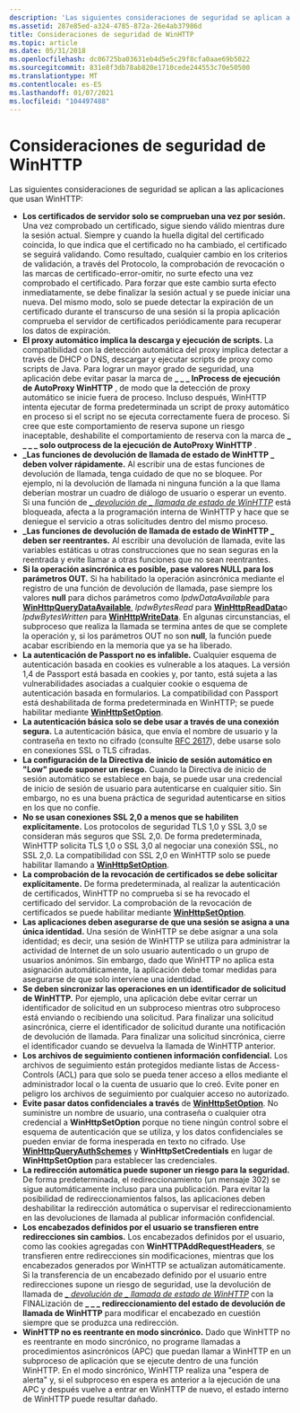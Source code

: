 ```yaml
---
description: 'Las siguientes consideraciones de seguridad se aplican a las aplicaciones que usan WinHTTP: los certificados de servidor solo se comprueban una vez por sesión.'
ms.assetid: 287e85ed-a324-4785-872a-26e4ab37986d
title: Consideraciones de seguridad de WinHTTP
ms.topic: article
ms.date: 05/31/2018
ms.openlocfilehash: dc06725ba03631eb4d5e5c29f8cfa0aae69b5022
ms.sourcegitcommit: 831e8f3db78ab820e1710cede244553c70e50500
ms.translationtype: MT
ms.contentlocale: es-ES
ms.lasthandoff: 01/07/2021
ms.locfileid: "104497488"
---
```

# <a name="winhttp-security-considerations"></a>Consideraciones de seguridad de WinHTTP

Las siguientes consideraciones de seguridad se aplican a las aplicaciones que usan WinHTTP:

-   **Los certificados de servidor solo se comprueban una vez por sesión.** Una vez comprobado un certificado, sigue siendo válido mientras dure la sesión actual. Siempre y cuando la huella digital del certificado coincida, lo que indica que el certificado no ha cambiado, el certificado se seguirá validando. Como resultado, cualquier cambio en los criterios de validación, a través del Protocolo, la comprobación de revocación o las marcas de certificado-error-omitir, no surte efecto una vez comprobado el certificado. Para forzar que este cambio surta efecto inmediatamente, se debe finalizar la sesión actual y se puede iniciar una nueva. Del mismo modo, solo se puede detectar la expiración de un certificado durante el transcurso de una sesión si la propia aplicación comprueba el servidor de certificados periódicamente para recuperar los datos de expiración.
-   **El proxy automático implica la descarga y ejecución de scripts.** La compatibilidad con la detección automática del proxy implica detectar a través de DHCP o DNS, descargar y ejecutar scripts de proxy como scripts de Java. Para lograr un mayor grado de seguridad, una aplicación debe evitar pasar la marca de **\_ \_ \_ InProcess de ejecución de AutoProxy WinHTTP** , de modo que la detección de proxy automático se inicie fuera de proceso. Incluso después, WinHTTP intenta ejecutar de forma predeterminada un script de proxy automático en proceso si el script no se ejecuta correctamente fuera de proceso. Si cree que este comportamiento de reserva supone un riesgo inaceptable, deshabilite el comportamiento de reserva con la marca de **\_ \_ \_ \_ solo outprocess de la ejecución de AutoProxy WinHTTP** .
-   **\_Las funciones de devolución de llamada de estado de WinHTTP \_ deben volver rápidamente.** Al escribir una de estas funciones de devolución de llamada, tenga cuidado de que no se bloquee. Por ejemplo, ni la devolución de llamada ni ninguna función a la que llama deberían mostrar un cuadro de diálogo de usuario o esperar un evento. Si una función de [*\_ devolución de \_ llamada de estado de WinHTTP*](/windows/win32/api/winhttp/nc-winhttp-winhttp_status_callback) está bloqueada, afecta a la programación interna de WinHTTP y hace que se deniegue el servicio a otras solicitudes dentro del mismo proceso.
-   **\_Las funciones de devolución de llamada de estado de WinHTTP \_ deben ser reentrantes.** Al escribir una devolución de llamada, evite las variables estáticas u otras construcciones que no sean seguras en la reentrada y evite llamar a otras funciones que no sean reentrantes.
-   **Si la operación asincrónica es posible, pase valores NULL para los parámetros OUT.** Si ha habilitado la operación asincrónica mediante el registro de una función de devolución de llamada, pase siempre los valores **null** para dichos parámetros como *lpdwDataAvailable* para [**WinHttpQueryDataAvailable**](/windows/desktop/api/Winhttp/nf-winhttp-winhttpquerydataavailable), *lpdwBytesRead* para [**WinHttpReadData**](/windows/desktop/api/Winhttp/nf-winhttp-winhttpreaddata)o *lpdwBytesWritten* para [**WinHttpWriteData**](/windows/desktop/api/Winhttp/nf-winhttp-winhttpwritedata). En algunas circunstancias, el subproceso que realiza la llamada se termina antes de que se complete la operación y, si los parámetros OUT no son **null**, la función puede acabar escribiendo en la memoria que ya se ha liberado.
-   **La autenticación de Passport no es infalible.** Cualquier esquema de autenticación basada en cookies es vulnerable a los ataques. La versión 1,4 de Passport está basada en cookies y, por tanto, está sujeta a las vulnerabilidades asociadas a cualquier cookie o esquema de autenticación basada en formularios. La compatibilidad con Passport está deshabilitada de forma predeterminada en WinHTTP; se puede habilitar mediante [**WinHttpSetOption**](/windows/desktop/api/Winhttp/nf-winhttp-winhttpsetoption).
-   **La autenticación básica solo se debe usar a través de una conexión segura.** La autenticación básica, que envía el nombre de usuario y la contraseña en texto no cifrado (consulte [RFC 2617](https://www.ietf.org/rfc/rfc2617.txt)), debe usarse solo en conexiones SSL o TLS cifradas.
-   **La configuración de la Directiva de inicio de sesión automático en "Low" puede suponer un riesgo.** Cuando la Directiva de inicio de sesión automático se establece en baja, se puede usar una credencial de inicio de sesión de usuario para autenticarse en cualquier sitio. Sin embargo, no es una buena práctica de seguridad autenticarse en sitios en los que no confíe.
-   **No se usan conexiones SSL 2,0 a menos que se habiliten explícitamente.** Los protocolos de seguridad TLS 1,0 y SSL 3,0 se consideran más seguros que SSL 2,0. De forma predeterminada, WinHTTP solicita TLS 1,0 o SSL 3,0 al negociar una conexión SSL, no SSL 2,0. La compatibilidad con SSL 2,0 en WinHTTP solo se puede habilitar llamando a [**WinHttpSetOption**](/windows/desktop/api/Winhttp/nf-winhttp-winhttpsetoption).
-   **La comprobación de la revocación de certificados se debe solicitar explícitamente.** De forma predeterminada, al realizar la autenticación de certificados, WinHTTP no comprueba si se ha revocado el certificado del servidor. La comprobación de la revocación de certificados se puede habilitar mediante [**WinHttpSetOption**](/windows/desktop/api/Winhttp/nf-winhttp-winhttpsetoption).
-   **Las aplicaciones deben asegurarse de que una sesión se asigna a una única identidad.** Una sesión de WinHTTP se debe asignar a una sola identidad; es decir, una sesión de WinHTTP se utiliza para administrar la actividad de Internet de un solo usuario autenticado o un grupo de usuarios anónimos. Sin embargo, dado que WinHTTP no aplica esta asignación automáticamente, la aplicación debe tomar medidas para asegurarse de que solo interviene una identidad.
-   **Se deben sincronizar las operaciones en un identificador de solicitud de WinHTTP.** Por ejemplo, una aplicación debe evitar cerrar un identificador de solicitud en un subproceso mientras otro subproceso está enviando o recibiendo una solicitud. Para finalizar una solicitud asincrónica, cierre el identificador de solicitud durante una notificación de devolución de llamada. Para finalizar una solicitud sincrónica, cierre el identificador cuando se devuelva la llamada de WinHTTP anterior.
-   **Los archivos de seguimiento contienen información confidencial.** Los archivos de seguimiento están protegidos mediante listas de Access-Controls (ACL) para que solo se pueda tener acceso a ellos mediante el administrador local o la cuenta de usuario que lo creó. Evite poner en peligro los archivos de seguimiento por cualquier acceso no autorizado.
-   **Evite pasar datos confidenciales a través** de [**WinHttpSetOption**](/windows/desktop/api/Winhttp/nf-winhttp-winhttpsetoption). No suministre un nombre de usuario, una contraseña o cualquier otra credencial a **WinHttpSetOption** porque no tiene ningún control sobre el esquema de autenticación que se utiliza, y los datos confidenciales se pueden enviar de forma inesperada en texto no cifrado. Use [**WinHttpQueryAuthSchemes**](/windows/desktop/api/Winhttp/nf-winhttp-winhttpqueryauthschemes) y **WinHttpSetCredentials** en lugar de **WinHttpSetOption** para establecer las credenciales.
-   **La redirección automática puede suponer un riesgo para la seguridad.** De forma predeterminada, el redireccionamiento (un mensaje 302) se sigue automáticamente incluso para una publicación. Para evitar la posibilidad de redireccionamientos falsos, las aplicaciones deben deshabilitar la redirección automática o supervisar el redireccionamiento en las devoluciones de llamada al publicar información confidencial.
-   **Los encabezados definidos por el usuario se transfieren entre redirecciones sin cambios.** Los encabezados definidos por el usuario, como las cookies agregadas con **WinHTTPAddRequestHeaders**, se transfieren entre redirecciones sin modificaciones, mientras que los encabezados generados por WinHTTP se actualizan automáticamente. Si la transferencia de un encabezado definido por el usuario entre redirecciones supone un riesgo de seguridad, use la devolución de llamada de [*\_ devolución de \_ llamada de estado de WinHTTP*](/windows/win32/api/winhttp/nc-winhttp-winhttp_status_callback) con la FINALización de **\_ \_ \_ redireccionamiento del estado de devolución de llamada de WinHTTP** para modificar el encabezado en cuestión siempre que se produzca una redirección.
-   **WinHTTP no es reentrante en modo sincrónico.** Dado que WinHTTP no es reentrante en modo sincrónico, no programe llamadas a procedimientos asincrónicos (APC) que puedan llamar a WinHTTP en un subproceso de aplicación que se ejecute dentro de una función WinHTTP. En el modo sincrónico, WinHTTP realiza una "espera de alerta" y, si el subproceso en espera es anterior a la ejecución de una APC y después vuelve a entrar en WinHTTP de nuevo, el estado interno de WinHTTP puede resultar dañado.

 

 
